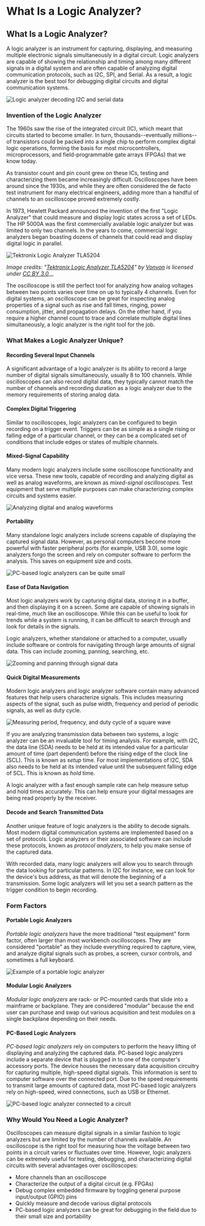 # What Is a Logic Analyzer?

## What Is a Logic Analyzer?

A logic analyzer is an instrument for capturing, displaying, and measuring multiple electronic signals simultaneously in a digital circuit. Logic analyzers are capable of showing the relationship and timing among many different signals in a digital system and are often capable of analyzing digital communication protocols, such as I2C, SPI, and Serial. As a result, a logic analyzer is the best tool for debugging digital circuits and digital communication systems.

![Logic analyzer decoding I2C and serial data](../.gitbook/assets/2018-10-05_1016.png)

### Invention of the Logic Analyzer

The 1960s saw the rise of the integrated circuit \(IC\), which meant that circuits started to become smaller. In turn, thousands--eventually millions--of transistors could be packed into a single chip to perform complex digital logic operations, forming the basis for most microcontrollers, microprocessors, and field-programmable gate arrays \(FPGAs\) that we know today.

As transistor count and pin count grew on these ICs, testing and characterizing them became increasingly difficult. Oscilloscopes have been around since the 1930s, and while they are often considered the de facto test instrument for many electrical engineers, adding more than a handful of channels to an oscilloscope proved extremely costly.

In 1973, Hewlett Packard announced the invention of the first "Logic Analyzer" that could measure and display logic states across a set of LEDs. The HP 5000A was the first commercially available logic analyzer but was limited to only two channels. In the years to come, commercial logic analyzers began boasting dozens of channels that could read and display digital logic in parallel.

![Tektronix Logic Analyzer TLA5204](../.gitbook/assets/tektronix_logicanalyzer_tla5204.jpg)

_Image credits: "_[_Tektronix Logic Analyzer TLA5204_](https://commons.wikimedia.org/wiki/File:Tektronix_LogicAnalyzer_TLA5204.jpg)_" by_ [_Vonvon_](https://commons.wikimedia.org/wiki/User:Vonvon) _is licensed under_ [_CC BY 3.0_](https://creativecommons.org/licenses/by-sa/3.0/deed.en)\_\_

The oscilloscope is still the perfect tool for analyzing how analog voltages between two points varies over time on up to typically 4 channels. Even for digital systems, an oscilloscope can be great for inspecting analog properties of a signal such as rise and fall times, ringing, power consumption, jitter, and propagation delays. On the other hand, if you require a higher channel count to trace and correlate multiple digital lines simultaneously, a logic analyzer is the right tool for the job.

### What Makes a Logic Analyzer Unique?

#### Recording Several Input Channels

A significant advantage of a logic analyzer is its ability to record a large number of digital signals simultaneously, usually 8 to 100 channels. While oscilloscopes can also record digital data, they typically cannot match the number of channels and recording duration as a logic analyzer due to the memory requirements of storing analog data.

#### Complex Digital Triggering

Similar to oscilloscopes, logic analyzers can be configured to begin recording on a trigger event. Triggers can be as simple as a single rising or falling edge of a particular channel, or they can be a complicated set of conditions that include edges or states of multiple channels.

#### Mixed-Signal Capability

Many modern logic analyzers include some oscilloscope functionality and vice versa. These new tools, capable of recording and analyzing digital as well as analog waveforms, are known as _mixed-signal oscilloscopes_. Test equipment that serve multiple purposes can make characterizing complex circuits and systems easier.

![Analyzing digital and analog waveforms](../.gitbook/assets/2018-10-01_1446.png)

#### Portability

Many standalone logic analyzers include screens capable of displaying the captured signal data. However, as personal computers become more powerful with faster peripheral ports \(for example, USB 3.0\), some logic analyzers forgo the screen and rely on computer software to perform the analysis. This saves on equipment size and costs.

![PC-based logic analyzers can be quite small](../.gitbook/assets/saleae_cable_harness.jpg)

#### Ease of Data Navigation

Most logic analyzers work by capturing digital data, storing it in a buffer, and then displaying it on a screen. Some are capable of showing signals in real-time, much like an oscilloscope. While this can be useful to look for trends while a system is running, it can be difficult to search through and look for details in the signals.

Logic analyzers, whether standalone or attached to a computer, usually include software or controls for navigating through large amounts of signal data. This can include zooming, panning, searching, etc.

![Zooming and panning through signal data](../.gitbook/assets/saleae-navigate.gif)

#### Quick Digital Measurements

Modern logic analyzers and logic analyzer software contain many advanced features that help users characterize signals. This includes measuring aspects of the signal, such as pulse width, frequency and period of periodic signals, as well as duty cycle.

![Measuring period, frequency, and duty cycle of a square wave](../.gitbook/assets/2018-10-01_1457.png)

If you are analyzing transmission data between two systems, a logic analyzer can be an invaluable tool for timing analysis. For example, with I2C, the data line \(SDA\) needs to be held at its intended value for a particular amount of time \(part dependent\) before the rising edge of the clock line \(SCL\). This is known as _setup_ time. For most implementations of I2C, SDA also needs to be held at its intended value until the subsequent falling edge of SCL. This is known as _hold_ time.

A logic analyzer with a fast enough sample rate can help measure setup and hold times accurately. This can help ensure your digital messages are being read properly by the receiver.

#### Decode and Search Transmitted Data

Another unique feature of logic analyzers is the ability to decode signals. Most modern digital communication systems are implemented based on a set of protocols. Logic analyzers or their associated software can include these protocols, known as _protocol analyzers_, to help you make sense of the captured data.

With recorded data, many logic analyzers will allow you to search through the data looking for particular patterns. In I2C for instance, we can look for the device's bus address, as that will denote the beginning of a transmission. Some logic analyzers will let you set a search pattern as the trigger condition to begin recording.

### Form Factors

#### Portable Logic Analyzers

_Portable logic analyzers_ have the more traditional "test equipment" form factor, often larger than most workbench oscilloscopes. They are considered "portable" as they include everything required to capture, view, and analyze digital signals such as probes, a screen, cursor controls, and sometimes a full keyboard.

![Example of a portable logic analyzer](../.gitbook/assets/34227038302_848b4e6729_k.jpg)

#### Modular Logic Analyzers

_Modular logic analyzers_ are rack- or PC-mounted cards that slide into a mainframe or backplane. They are considered "modular" because the end user can purchase and swap out various acquisition and test modules on a single backplane depending on their needs.

#### PC-Based Logic Analyzers

_PC-based logic analyzers_ rely on computers to perform the heavy lifting of displaying and analyzing the captured data. PC-based logic analyzers include a separate device that is plugged in to one of the computer's accessory ports. The device houses the necessary data acquisition circuitry for capturing multiple, high-speed digital signals. This information is sent to computer software over the connected port. Due to the speed requirements to transmit large amounts of captured data, most PC-based logic analyzers rely on high-speed, wired connections, such as USB or Ethernet.

![PC-based logic analyzer connected to a circuit](../.gitbook/assets/salaea-logic-analyzer-circuit.jpg)

### Why Would You Need a Logic Analyzer?

Oscilloscopes can measure digital signals in a similar fashion to logic analyzers but are limited by the number of channels available. An oscilloscope is the right tool for measuring how the voltage between two points in a circuit varies or fluctuates over time. However, logic analyzers can be extremely useful for testing, debugging, and characterizing digital circuits with several advantages over oscilloscopes:

* More channels than an oscilloscope
* Characterize the output of a digital circuit \(e.g. FPGAs\)
* Debug complex embedded firmware by toggling general purpose input/output \(GPIO\) pins
* Quickly measure and decode various digital protocols
* PC-based logic analyzers can be great for debugging in the field due to their small size and portability


